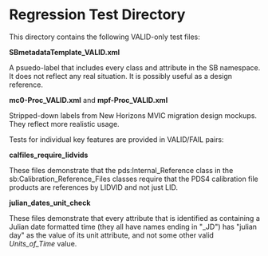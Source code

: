 # Regression Test Directory

This directory contains the following VALID-only test files:

**SBmetadataTemplate_VALID.xml**

  A psuedo-label that includes every class and attribute in the SB namespace. It does
  not reflect any real situation. It is possibly useful as a design reference.
  
**mc0-Proc_VALID.xml** and **mpf-Proc_VALID.xml**

  Stripped-down labels from New Horizons MVIC migration design mockups. They reflect 
  more realistic usage.
  
Tests for individual key features are provided in VALID/FAIL pairs:

**calfiles_require_lidvids**

  These files demonstrate that the pds:Internal_Reference class in the 
  sb:Calibration_Reference_Files classes require that the PDS4 calibration file 
  products are references by LIDVID and not just LID.
  
**julian_dates_unit_check**

  These files demonstrate that every attribute that is identified as containing a 
  Julian date formatted time (they all have names ending in "_JD") has "julian day"
  as the value of its unit attribute, and not some other valid *Units_of_Time* value.
